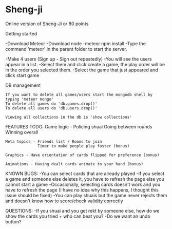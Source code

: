 # Sheng-ji
Online version of Sheng-Ji or 80 points

Getting started

-Download Meteor
-Download node
-meteor npm install
-Type the command 'meteor' in the parent folder to start the server.

-Make 4 users (Sign up - Sign out repeatedly)
-You will see the users appear in a list.
-Select them and click create a game, the play order will be in the order you selected them.
-Select the game that just appeared and click start game


DB management

	If you want to delete all games/users start the mongodb shell by typing 'meteor mongo'
	To delete all games do 'db.games.drop()'
	To delete all users do 'db.users.drop()'

	Viewing all collections in the db is 'show collections'


FEATURES TODO:
	Game logic - Policing shuai
				 Going between rounds
				 Winning overall

	Meta topics - Friends list / Rooms to join
				  Timer to make people play faster (bonus)

	Graphics - Have orientation of cards flipped for preference (bonus)

	Animations - Having dealt cards animate to your hand (bonus)


KNOWN BUGS:
-You can select cards that are already played
-If you select a game and someone else deletes it, you have to refresh the page else you cannot start a game
-Occasionally, selecting cards doesn't work and you have to refresh the page (I have no idea why this happens, I thought this issue should be fixed)
-You can play shuais but the game never rejects them and doesn't know how to score/check validity correctly

QUESTIONS:
-If you shuai and you get rekt by someone else, how do we show the cards you tried + who can beat you?
-Do we want an undo button?
